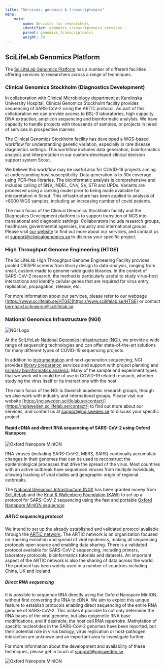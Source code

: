 ```yaml
---
title: "Services: genomics & transcriptomics"
menu:
    main:
        name: Services for researchers
        identifier: genomics_transcriptomics_services
        parent: genomics_transcriptomics
        weight: 30
---
```


## SciLifeLab Genomics Platform

The [SciLifeLab Genomics Platform](https://www.scilifelab.se/infrastructure/?cat_13168) has a number of different facilities offering services to researchers across a range of techniques.

### Clinical Genomics Stockholm (Diagnostics Development)

In collaboration with Clinical Microbiology department at Karolinska University Hospital, Clinical Genomics Stockholm facility provides sequencing of SARS-CoV-2 using the ARTIC protocol. As part of this collaboration we can provide access to BSL-3 laboratories, high capacity DNA extraction, amplicon sequencing and bioinformatic analylsis. We have capacity to handle projects with thousands of samples, or projects in need of services in prospective manner.

The Clinical Genomics Stockholm facility has developed a WGS-based workflow for understanding genetic variation, especially in rare disease diagnostics settings. This workflow includes data generation, bioinformatics analysis and interpretation in our custom-developed clinical decision support system Scout.

We believe this workflow may be useful also for COVID-19 projects aiming at understanding host susceptibility. Data generation is to 30x coverage using PCR-free libraries. The bioinformatic analysis is comprehensive and includes calling of SNV, INDEL, CNV, SV, STR and UPDs. Variants are processed using a ranking model prior to being made available for interpretation in Scout. This infrastructure has been applied to analysis of >8000 WGS samples, including an increasing number of covid patients.

The main focus of the Clinical Genomics Stockholm facility and the Diagnostics Development platform is to support transition of NGS into translational and diagnostic settings. Collaborators include research groups, healthcare, governmental agencies, industry and international groups. Please visit [our website](https://www.scilifelab.se/facilities/clinical-genomics-stockholm/) to find out more about our services, and contact us at [support@clinicalgenomics.se](mailto:support@clinicalgenomics.se) to discuss your specific project.

### High Throughput Genome Engineering (HTGE)

The SciLifeLab High Throughput Genome Engineering Facility provides pooled CRISPR screens from library design to data-analysis, ranging from small, custom-made to genome-wide guide libraries.
In the context of SARS-CoV-2 research, the method is particularly useful to study virus-host interactions and identify cellular genes that are required for virus entry, replication, propagation, release, etc.

For more information about our services, please refer to our webpage [https://www.scilifelab.se/HTGE](https://www.scilifelab.se/HTGE) or contact [bernhard.schmierer@scilifelab.se](mailto:bernhard.schmierer@scilifelab.se).

### National Genomics Infrastructure (NGI)

![NGI Logo](/img/logos/ngi-logo.svg#floatright)

At the SciLifeLab [National Genomics Infrastructure (NGI)](https://ngisweden.scilifelab.se/),
we provide a wide range of sequencing technologies and can offer state-of-the-art solutions for
many different types of COVID-19 sequencing projects.

In addition to [instrumentation](https://ngisweden.scilifelab.se/technologies/)
and next-generation sequencing, NGI provides [library preparation](https://ngisweden.scilifelab.se/applications/)
services and support with project planning and [primary bioinformatics analysis](https://ngisweden.scilifelab.se/bioinformatics/).
Many of the sample and experiment types that we work with could be of use in COVID-19 related research,
whether studying the virus itself or its interactions with the host.

The main focus of the NGI is Swedish academic research groups, though we also work with industry and international groups.
Please visit our website [https://ngisweden.scilifelab.se/contact/](https://ngisweden.scilifelab.se/contact/)
to find out more about our services, and contact us at [support@ngisweden.se](mailto:support@ngisweden.se)
to discuss your specific project.

#### Rapid cDNA and direct RNA sequencing of SARS-CoV-2 using Oxford Nanopore

![Oxford Nanopore MinION](/img/MinION.jpg#floatrightbig)

RNA viruses (including SARS-CoV-2, MERS, SARS) continually accumulate changes in their genomes
that can be used to reconstruct the epidemiological processes that drive the spread of the virus.
Most countries with an active outbreak have sequenced viruses from multiple individuals, allowing
tracking of viral clades and geographic origin of regional outbreaks.

The [National Genomics Infrastructure (NGI)](https://ngisweden.scilifelab.se/) has been granted money from [SciLifeLab](https://www.scilifelab.se/covid-19) and the
[Knut & Wallenberg Foundation (KAW)](https://kaw.wallenberg.org/)
to set up a protocol for SARS-CoV-2 sequencing using the fast and portable
[Oxford Nanopore MinION sequencer](https://nanoporetech.com/products/minion).

##### ARTIC sequencing protocol

We intend to set up the already established and validated protocol available through the
[ARTIC network](https://artic.network/ncov-2019).
The ARTIC network is an organization focused on tracking evolution and spread of viral epidemics, making all sequencing protocols open source and enabling data sharing.
There is a validated protocol available for SARS-CoV-2 sequencing, including primers, laboratory protocols, bioinformatics tutorials and datasets.
An important aspect of the ARTIC network is also the sharing of data across the world.
The protocol has been widely used in a number of countries including China, UK and Iceland.

##### Direct RNA sequencing

It is possible to sequence RNA directly using the Oxford Nanopore MinION, without first converting the RNA to cDNA.
We aim to exploit this unique feature to establish protocols enabling direct sequencing of the entire
RNA genome of SARS-CoV-2.
This makes it possible to not only determine the RNA bases of the viral genome,
but also epigenetic RNA base modifications, and if desirable, the host cell RNA repertoire.
Methylation of specific nucleotides in the SARS-CoV-2 genomes have been reported,
but their potential role in virus biology, virus replication or host-pathogen interaction
are unknown and an important area to investigate further.

For more information about the development and availability of these techniques, please
get in touch  at [support@ngisweden.se](mailto:support@ngisweden.se).

![Oxford Nanopore MinION](/img/MinION-2.jpg)

